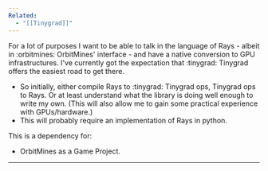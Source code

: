 ```yaml
---
Related:
  - "[[Tinygrad]]"
---
```

For a lot of purposes I want to be able to talk in the language of Rays - albeit in :orbitmines: OrbitMines' interface - and have a native conversion to GPU infrastructures. I've currently got the expectation that :tinygrad: Tinygrad offers the easiest road to get there. 

- So initially, either compile Rays to :tinygrad: Tinygrad ops, Tinygrad ops to Rays. Or at least understand what the library is doing well enough to write my own. (This will also allow me to gain some practical experience with GPUs/hardware.)
- This will probably require an implementation of Rays in python.

This is a dependency for:
- OrbitMines as a Game Project.


---


